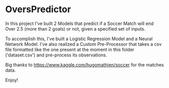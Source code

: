 # OversPredictor
In this project I've built 2 Models that predict if a Soccer Match will end Over 2.5 (more than 2 goals) or 
not, given a specified set of inputs.

To accomplish this, I've built a Logistic Regression Model and a Neural Network Model.
I've also realized a Custom Pre-Processor that takes a csv file formatted like the one present at the moment
in this folder ('dataset.csv') and pre-process its observations.

Big thanks to https://www.kaggle.com/hugomathien/soccer for the matches data.

Enjoy!
